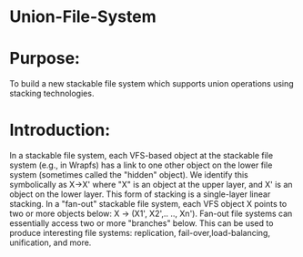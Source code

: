 Union-File-System
=================

Purpose:
========

To build a new stackable file system which supports union operations using stacking technologies.

Introduction:
============

In a stackable file system, each VFS-based object at the stackable file system (e.g., in Wrapfs) has a link to one other
object on the lower file system (sometimes called the "hidden" object). We identify this symbolically as X->X' where "X"
is an object at the upper layer, and X' is an object on the lower layer. This form of stacking is a single-layer linear 
stacking. In a "fan-out" stackable file system, each VFS object X points to two or more objects below: X -> (X1', X2',..
.., Xn'). Fan-out file systems can essentially access two or more "branches" below. This can be used to produce interesting
file systems: replication, fail-over,load-balancing, unification, and more.
